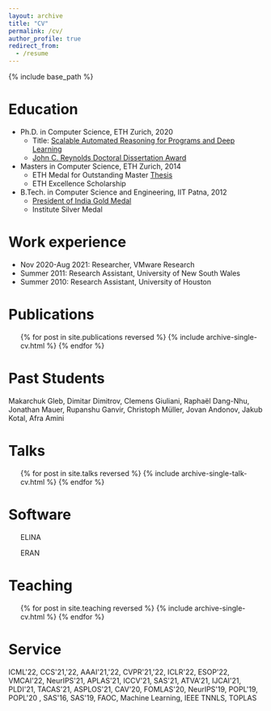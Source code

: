 ```yaml
---
layout: archive
title: "CV"
permalink: /cv/
author_profile: true
redirect_from:
  - /resume
---
```


{% include base_path %}

Education
======
* Ph.D. in Computer Science, ETH Zurich, 2020
  * Title: <a href="https://www.research-collection.ethz.ch/handle/20.500.11850/445921?show=full"> Scalable Automated Reasoning for Programs and Deep Learning </a>
  * <i class="fas fa-medal zoom" aria-hidden="true"></i> <a href="https://www.sigplan.org/Awards/Dissertation/">John C. Reynolds Doctoral Dissertation Award </a>
* Masters in Computer Science, ETH Zurich, 2014
  * <i class="fas fa-medal zoom" aria-hidden="true"></i> ETH Medal for Outstanding Master <a href="https://www.research-collection.ethz.ch/handle/20.500.11850/154566"> Thesis</a>  
  * <i class="fas fa-award zoom" aria-hidden="true"></i> ETH Excellence Scholarship 
* B.Tech. in Computer Science and Engineering, IIT Patna, 2012
  * <i class="fas fa-medal zoom" aria-hidden="true"></i> <a href="http://www.bihartimes.in/Newsbihar/2012/Dec/newsbihar24Dec2.html"> President of India Gold Medal </a>
  * <i class="fas fa-medal zoom" aria-hidden="true"></i> Institute Silver Medal 


Work experience
======
* Nov 2020-Aug 2021: Researcher, VMware Research
* Summer 2011: Research Assistant, University of New South Wales
* Summer 2010: Research Assistant, University of Houston
  

Publications
======
  <ul>{% for post in site.publications reversed %}
    {% include archive-single-cv.html %}
  {% endfor %}</ul>
 
Past Students
=======
Makarchuk Gleb, Dimitar Dimitrov, Clemens Giuliani, Raphaël Dang-Nhu, Jonathan Mauer, Rupanshu Ganvir, Christoph Müller, Jovan Andonov, Jakub Kotal, Afra Amini

Talks
======
  <ul>{% for post in site.talks reversed %}
    {% include archive-single-talk-cv.html %}
  {% endfor %}</ul>
  
Software
=======
<ul>
  ELINA <a href="http://elina.ethz.ch/"><i class="fab fa-fw fa-github zoom" aria-hidden="true"></i></a>
</ul>
<ul>
  ERAN <a href="https://github.com/eth-sri/eran"><i class="fab fa-fw fa-github zoom" aria-hidden="true"></i></a>
</ul>

Teaching
======
  <ul>{% for post in site.teaching reversed %}
    {% include archive-single-cv.html %}
  {% endfor %}</ul>
  
Service
=======
ICML'22, CCS'21,'22, AAAI'21,'22, CVPR'21,'22, ICLR'22, ESOP'22, VMCAI'22, NeurIPS'21, APLAS'21, ICCV'21, SAS'21, ATVA'21, IJCAI'21, PLDI'21, TACAS'21, ASPLOS'21, CAV'20, FOMLAS'20, NeurIPS'19, POPL'19, POPL'20 , SAS'16, SAS'19, FAOC, Machine Learning, IEEE TNNLS, TOPLAS



